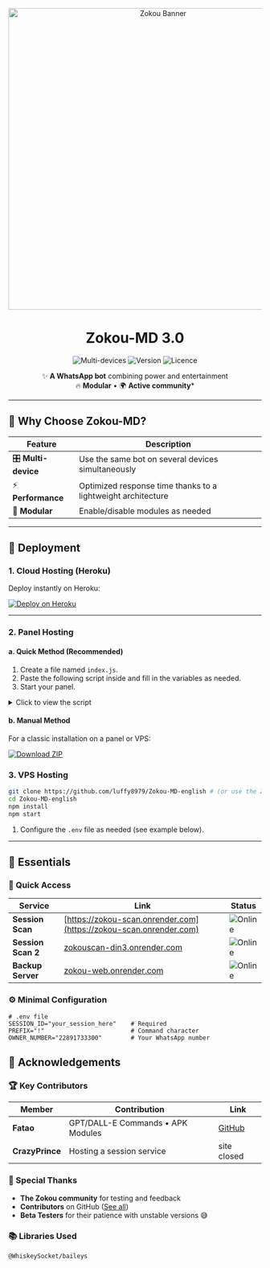 <p align="center">
  <img src="https://raw.githubusercontent.com/djalega8000/Zokou-MD/refs/heads/main/Ephoto360.com_164cb282992914.jpg" alt="Zokou Banner" width="600">
  <h1 align="center">Zokou-MD 3.0</h1>
  <p align="center">
    <img src="https://img.shields.io/badge/Multi_Devices-100%25-success?style=flat&logo=whatsapp" alt="Multi-devices">
    <img src="https://img.shields.io/badge/Version-3.0-blue?style=flat&logo=github" alt="Version">
    <img src="https://img.shields.io/badge/Licence-MIT-green?style=flat&logo=opensourceinitiative" alt="Licence">
  </p>
</p>

<div align="center">
  
✨ **A WhatsApp bot** combining power and entertainment  
🔥 **Modular** • 🌍 **Active community***

</div>

---

## 🌟 Why Choose Zokou-MD?

| Feature | Description |
|---------|-------------|
| 🎛️ **Multi-device** | Use the same bot on several devices simultaneously |
| ⚡ **Performance** | Optimized response time thanks to a lightweight architecture |
| 🧩 **Modular** | Enable/disable modules as needed |

---

## 🚀 Deployment

### 1. Cloud Hosting (Heroku)

Deploy instantly on Heroku:

[![Deploy on Heroku](https://www.herokucdn.com/deploy/button.svg)](https://dashboard.heroku.com/new?template=https://github.com/luffy8979/Zokou-MD-english)

---

### 2. Panel Hosting

#### a. Quick Method (Recommended)

1. Create a file named `index.js`.
2. Paste the following script inside and fill in the variables as needed.
3. Start your panel.

<details>
<summary>Click to view the script</summary>

```js
const fs = require("fs");
const { spawnSync, spawn } = require("child_process");

const zokouEnv = {
  // WhatsApp session ID (used to connect to your account)
  SESSION_ID: "",

  // Command prefix to trigger the bot
  PREFIX: ".",

  // If set to "yes", the bot will automatically view all WhatsApp statuses
  AUTO_READ_STATUS: "no",

  // If set to "yes", the bot will automatically download all WhatsApp statuses
  AUTO_DOWNLOAD_STATUS: "no",

  // Display name of your bot
  BOT_NAME: "Zokou-MD",

  // Visual theme for the bot menus (predefined name or media links)
  MENU_THEME: "LUFFY",

  // If "no", commands won't work in private for others
  PM_PERMIT: "no",

  // If "yes", the bot is available to everyone; if "no", only the owner can use it
  MODE_PUBLIC: "yes",

  // Controls the bot's visible activity: 1 = online, 2 = typing, 3 = recording, empty = real
  PRESENCE: "1",

  // Your display name (owner's name)
  OWNER_NAME: "Djalega++",

  // Your phone number in international format
  OWNER_NUMBER: "228 XX XX XX XX",

  // Number of warnings before a user is sanctioned
  WARN_COUNT: 3,

  // If "yes", the bot sends a welcome message on startup
  STARTING_BOT_MESSAGE: "yes",

  // If "yes", the bot automatically replies to private messages
  PM_CHATBOT: "no",

  // If "yes", adds a delay between commands to prevent spam
  ANTI_COMMAND_SPAM: "no",

  // If "yes", deleted messages by others will be sent to you privately
  ANTI_DELETE_MESSAGE: "no",

  // If "yes", the bot automatically reacts to incoming messages
  AUTO_REACT_MESSAGE: "no",

  // If "yes", the bot automatically reacts to statuses
  AUTO_REACT_STATUS: "no",

  // Time zone used by the bot
  TIME_ZONE: "Africa/Sao_Tome",

  // Server environment used (e.g. HEROKU, VPS, etc.)
  SERVER: "vps",

  // Sticker pack name used by the bot
  STICKER_PACKNAME: "made with ❤; Zokou-MD",
};

//////////////////////////////////////////////////////////////////////////////////////////////
/////////////////////////////////////////////////////////////////////////////////////////////
/////////////////////////////////////////////////////////////////////////////////////////////

function cloneRepository() {
  const cloneResult = spawnSync("git", [
    "clone",
    "https://github.com/luffy8979/Zokou-MD-english",
    "zokou",
  ]);

  if (cloneResult.error) {
    console.error("Error cloning repository:", cloneResult.error);
  }

  const envFile = "zokou/set.env";

  if (!fs.existsSync(envFile)) {
    for (const [key, value] of Object.entries(zokouEnv)) {
      value ? fs.appendFileSync(envFile, `${key}=${value}\n`) : null;
    }
  }

  installDependancies();
}

function installDependancies() {
  const result = spawnSync("npm", ["install"], {
    cwd: "zokou",
    stdio: "inherit",
    env: { ...process.env, CI: "true" },
  });

  if (result.error || result.status !== 0) {
    console.error("Error installing dependencies:", result.error);
    process.exit(1);
  }
}

function checkDependencies() {
  const result = spawnSync("npm", ["ls"], {
    cwd: "zokou",
    stdio: "inherit",
  });

  if (result.status !== 0) {
    console.log("Some dependencies are missing or invalid.");
    installDependancies();
  } else {
    console.log("All dependencies are installed properly.");
  }
}

function startPm2() {
  const pm2 = spawn(
    "npx",
    ["pm2", "start", "index.js", "--name", "zokou", "--attach"],
    {
      cwd: "zokou",
      stdio: "inherit",
    }
  );

  pm2.on("exit", (code) => {
    if (code !== 0) console.error(`PM2 exited with code ${code}`);
  });

  pm2.on("error", (err) => {
    console.error("PM2 encountered an error:", err);
  });

  pm2?.stderr?.on("data", (data) => {
    console.log(data.toString());
  });

  pm2?.stdout?.on("data", (data) => {
    console.log(data.toString());
  });
}

if (!fs.existsSync("zokou")) {
  cloneRepository();
}

checkDependencies();
startPm2();
```

</details>

#### b. Manual Method

For a classic installation on a panel or VPS:

[![Download ZIP](https://img.shields.io/badge/Download-ZIP-blue?style=for-the-badge&logo=github)](https://github.com/luffy8979/Zokou-MD-english/archive/refs/heads/main.zip)

### 3. VPS Hosting

```bash
git clone https://github.com/luffy8979/Zokou-MD-english # (or use the ZIP)
cd Zokou-MD-english
npm install
npm start
```

1. Configure the `.env` file as needed (see example below).

---

## 🧰 Essentials

### 🔑 Quick Access

| Service | Link | Status |
|---------|------|--------|
| **Session Scan** | [https://zokou-scan.onrender.com](https://zokou-scan.onrender.com) | ![Online](https://img.shields.io/badge/Status-Online-green) |
| **Session Scan 2** | [zokouscan-din3.onrender.com](https://zokouscan-din3.onrender.com) | ![Online](https://img.shields.io/badge/Status-Online-green) |
| **Backup Server** | [zokou-web.onrender.com](https://zokou-web.onrender.com/) | ![Online](https://img.shields.io/badge/Status-Online-green) |

### ⚙️ Minimal Configuration

```env
# .env file
SESSION_ID="your_session_here"    # Required
PREFIX="!"                        # Command character
OWNER_NUMBER="22891733300"        # Your WhatsApp number
```

## 💜 Acknowledgements

### 🏆 Key Contributors

| Member | Contribution | Link |
|--------|--------------|------|
| **Fatao** | GPT/DALL-E Commands • APK Modules | [GitHub](https://github.com/fatao) |
| **CrazyPrince** | Hosting a session service | site closed |

### 🌟 Special Thanks

- **The Zokou community** for testing and feedback  
- **Contributors** on GitHub ([See all](https://github.com/luffy8979/Zokou-MD-english/graphs/contributors))  
- **Beta Testers** for their patience with unstable versions 😅

### 📚 Libraries Used

```bash
@WhiskeySocket/baileys
```
